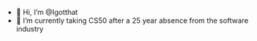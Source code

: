 - 👋 Hi, I’m @Igotthat
- 🌱 I’m currently taking CS50 after a 25 year absence from the software industry

<!---
Igotthat/Igotthat is a ✨ special ✨ repository because its `README.md` (this file) appears on your GitHub profile.
You can click the Preview link to take a look at your changes.
--->
